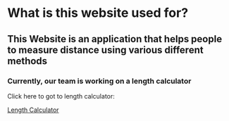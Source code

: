 <!DOCTYPE html>
<html lang="en">
 <head>
     <meta charset="UTF-8">
     <title>Height Measurement</title>

 </head>
 <h1>What is this website used for?</h1>
 <h2>This Website is an application that helps people to measure distance using various different methods</h2>
 <h3>Currently, our team is working on a length calculator</h3>
  <body>
<p>Click here to got to length calculator: </p>
<a href="Sub-parts/lenght-calculator.html">Length Calculator</a>


  </body>
</html>
